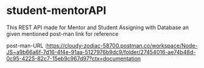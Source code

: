 # student-mentorAPI

This REST API made for Mentor and Student Assigning with Database an given mentioned post-man link for reference

post-man-URL :https://cloudy-zodiac-58700.postman.co/workspace/Node-JS~a9b66a6f-7d16-4f4e-91aa-5127976b9dc9/folder/27454016-ae74b48d-0c95-4225-82c7-15eb9c967d97?ctx=documentation
